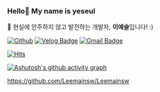 ### Hello👋 My name is yeseul  
📌 현실에 안주하지 않고 발전하는 개발자, <strong>이예슬</strong>입니다! :)

[![Github](http://img.shields.io/badge/-Tech%20blog-000000?style=flat-square&logo=github&link=https://github.com/Leemainsw)](https://github.com/Leemainsw)
[![Velog Badge](https://img.shields.io/badge/velog-8BCB98?style=flat-square&logo=vimeo&logoColor=white&link=https://velog.io/@zopall0000)](https://velog.io/@zopall0000)
[![Gmail Badge](https://img.shields.io/badge/Gmail-d14836?style=flat-square&logo=Gmail&logoColor=white&link=mailto:s2018s15@e-mirim.hs.kr@gmail.com)](mailto:s2018s15@e-mirim.hs.kr@gmail.com)
	
[![Hits](https://hits.seeyoufarm.com/api/count/incr/badge.svg?url=https%3A%2F%2Fgithub.com%2FLeemainsw)](https://hits.seeyoufarm.com)

[![Ashutosh's github activity graph](https://activity-graph.herokuapp.com/graph?username=Leemainsw&bg_color=121212&color=ffffff&line=dededede&point=dededede&area=true&hide_border=true)](https://github.com/ashutosh00710/github-readme-activity-graph)


<!-- <a href="https://opgc.me/#/users/Leemainsw" target="_blank"><img src="https://api.opgc.me/githubs/users/Leemainsw/tag/?theme=basic" /></a> -->
https://github.com/Leemainsw/Leemainsw
